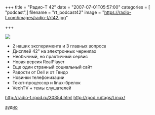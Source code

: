 +++
title = "Радио-T 42"
date = "2007-07-01T05:57:00"
categories = [ "podcast",]
filename = "rt_podcast42"
image = "https://radio-t.com/images/radio-t/rt42.jpg"

+++

![](https://radio-t.com/images/radio-t/rt42.jpg)

- 2 наших эксперимента и 3 главных вопроса
- Дисплей 42" на электронных чернилах
- Необычный, но практичный сервис
- Новая версия RealPlayer
- Еще один странный социальный сайт
- Радости от Dell и от Гвидо
- Новинки телефонизации
- Текст-процессор и linux-брелок
- VeohTV + темы слушателей

http://radio-t.rpod.ru/30354.html
http://rpod.ru/tags/Linux/

[аудио](https://cdn.radio-t.com/rt_podcast42.mp3)
<audio src="https://cdn.radio-t.com/rt_podcast42.mp3" preload="none"></audio>

